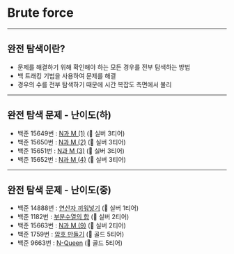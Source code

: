 # Brute force

-----
## 완전 탐색이란?
* 문제를 해결하기 위해 확인해야 하는 모든 경우를 전부 탐색하는 방법   
* 백 트래킹 기법을 사용하여 문제를 해결   
* 경우의 수를 전부 탐색하기 때문에 시간 복잡도 측면에서 불리   

---
## 완전 탐색 문제 - 난이도(하)
* 백준 15649번 : [N과 M (1)](https://www.acmicpc.net/problem/15649) (🥈 실버 3티어)
* 백준 15650번 : [N과 M (2)](https://www.acmicpc.net/problem/15650) (🥈 실버 3티어)
* 백준 15651번 : [N과 M (3)](https://www.acmicpc.net/problem/15651) (🥈 실버 3티어)
* 백준 15652번 : [N과 M (4)](https://www.acmicpc.net/problem/15652) (🥈 실버 3티어)

---
## 완전 탐색 문제 - 난이도(중)
* 백준 14888번 : [연산자 끼워넣기](https://www.acmicpc.net/problem/14888) (🥈 실버 1티어)
* 백준 1182번 : [부분수열의 합](https://www.acmicpc.net/problem/1182) (🥈 실버 2티어)
* 백준 15663번 : [N과 M (9)](https://www.acmicpc.net/problem/15663) (🥈 실버 2티어)
* 백준 1759번 : [암호 만들기](https://www.acmicpc.net/problem/1759) (🥇 골드 5티어)
* 백준 9663번 : [N-Queen](https://www.acmicpc.net/problem/9663) (🥇 골드 5티어)
